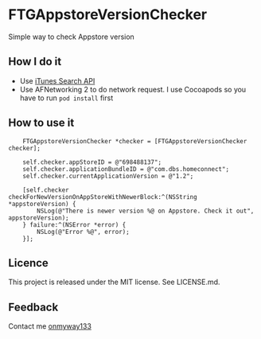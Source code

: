 FTGAppstoreVersionChecker
==
Simple way to check Appstore version


How I do it
--
- Use [iTunes Search API](https://www.apple.com/itunes/affiliates/resources/documentation/itunes-store-web-service-search-api.html)
- Use AFNetworking 2 to do network request. I use Cocoapods so you have to run ``pod install`` first

How to use it
--
```
    FTGAppstoreVersionChecker *checker = [FTGAppstoreVersionChecker checker];

    self.checker.appStoreID = @"698488137";
    self.checker.applicationBundleID = @"com.dbs.homeconnect";
    self.checker.currentApplicationVersion = @"1.2";

    [self.checker checkForNewVersionOnAppStoreWithNewerBlock:^(NSString *appstoreVersion) {
        NSLog(@"There is newer version %@ on Appstore. Check it out", appstoreVersion);
    } failure:^(NSError *error) {
        NSLog(@"Error %@", error);
    }];
```

Licence
--
This project is released under the MIT license. See LICENSE.md.

Feedback
--
Contact me [onmyway133](https://twitter.com/onmyway133)